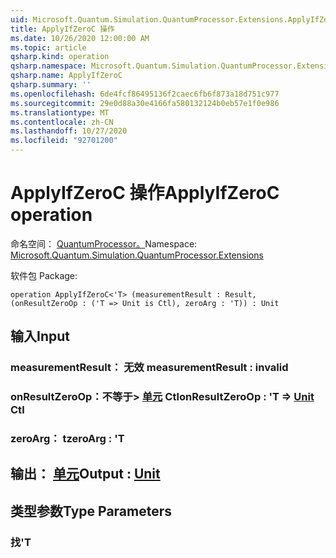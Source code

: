 ```yaml
---
uid: Microsoft.Quantum.Simulation.QuantumProcessor.Extensions.ApplyIfZeroC
title: ApplyIfZeroC 操作
ms.date: 10/26/2020 12:00:00 AM
ms.topic: article
qsharp.kind: operation
qsharp.namespace: Microsoft.Quantum.Simulation.QuantumProcessor.Extensions
qsharp.name: ApplyIfZeroC
qsharp.summary: ''
ms.openlocfilehash: 6de4fcf86495136f2caec6fb6f873a18d751c977
ms.sourcegitcommit: 29e0d88a30e4166fa580132124b0eb57e1f0e986
ms.translationtype: MT
ms.contentlocale: zh-CN
ms.lasthandoff: 10/27/2020
ms.locfileid: "92701200"
---
```

# <a name="applyifzeroc-operation"></a><span data-ttu-id="952c2-102">ApplyIfZeroC 操作</span><span class="sxs-lookup"><span data-stu-id="952c2-102">ApplyIfZeroC operation</span></span>

<span data-ttu-id="952c2-103">命名空间： [QuantumProcessor。](xref:Microsoft.Quantum.Simulation.QuantumProcessor.Extensions)</span><span class="sxs-lookup"><span data-stu-id="952c2-103">Namespace: [Microsoft.Quantum.Simulation.QuantumProcessor.Extensions](xref:Microsoft.Quantum.Simulation.QuantumProcessor.Extensions)</span></span>

<span data-ttu-id="952c2-104">软件包 [](https://nuget.org/packages/)</span><span class="sxs-lookup"><span data-stu-id="952c2-104">Package: [](https://nuget.org/packages/)</span></span>




```qsharp
operation ApplyIfZeroC<'T> (measurementResult : Result, (onResultZeroOp : ('T => Unit is Ctl), zeroArg : 'T)) : Unit
```


## <a name="input"></a><span data-ttu-id="952c2-105">输入</span><span class="sxs-lookup"><span data-stu-id="952c2-105">Input</span></span>

### <a name="measurementresult--__invalidresult__"></a><span data-ttu-id="952c2-106">measurementResult： __无效 <Result>__</span><span class="sxs-lookup"><span data-stu-id="952c2-106">measurementResult : __invalid<Result>__</span></span>




### <a name="onresultzeroop--t--unit-ctl"></a><span data-ttu-id="952c2-107">onResultZeroOp：不等于> [单元](xref:microsoft.quantum.lang-ref.unit) Ctl</span><span class="sxs-lookup"><span data-stu-id="952c2-107">onResultZeroOp : 'T => [Unit](xref:microsoft.quantum.lang-ref.unit) Ctl</span></span>




### <a name="zeroarg--t"></a><span data-ttu-id="952c2-108">zeroArg： t</span><span class="sxs-lookup"><span data-stu-id="952c2-108">zeroArg : 'T</span></span>





## <a name="output--unit"></a><span data-ttu-id="952c2-109">输出： [单元](xref:microsoft.quantum.lang-ref.unit)</span><span class="sxs-lookup"><span data-stu-id="952c2-109">Output : [Unit](xref:microsoft.quantum.lang-ref.unit)</span></span>



## <a name="type-parameters"></a><span data-ttu-id="952c2-110">类型参数</span><span class="sxs-lookup"><span data-stu-id="952c2-110">Type Parameters</span></span>

### <a name="t"></a><span data-ttu-id="952c2-111">找</span><span class="sxs-lookup"><span data-stu-id="952c2-111">'T</span></span>

